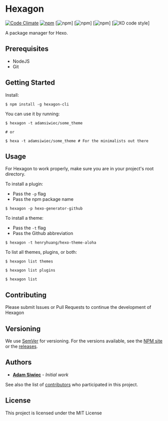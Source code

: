 # Hexagon
[![Code Climate](https://codeclimate.com/github/adamsiwiec/hexagon/badges/gpa.svg)](https://codeclimate.com/github/adamsiwiec/hexagon) [![npm](https://img.shields.io/npm/dm/hexagon-cli.svg)](https://npmjs.com/package/hexagon-cli) [![npm](https://img.shields.io/npm/v/hexagon-cli.svg)] [![npm](https://img.shields.io/npm/l/hexagon-cli.svg)] [![npm](https://david-dm.org/adamsiwiec/hexagon.svg)] [![XO code style](https://img.shields.io/badge/code_style-XO-5ed9c7.svg)]

A package manager for Hexo.


## Prerequisites

* NodeJS
* Git


## Getting Started

Install:

`$ npm install -g hexagon-cli`

You can use it by running:

    $ hexagon -t adamsiwiec/some_theme

    # or

    $ hexa -t adamsiwiec/some_theme # For the minimalists out there


## Usage

For Hexagon to work properly, make sure you are in your project's root directory.

To install a plugin:
* Pass the `-p` flag
* Pass the npm package name

`$ hexagon -p hexo-generator-github`



To install a theme:
* Pass the `-t` flag
* Pass the Github abbreviation

`$ hexagon -t henryhuang/hexo-theme-aloha`

To list all themes, plugins, or both:

    $ hexagon list themes

    $ hexagon list plugins

    $ hexagon list



## Contributing

Please submit Issues or Pull Requests to continue the development of Hexagon

## Versioning

We use [SemVer](http://semver.org/) for versioning. For the versions available, see the [NPM site](https://www.npmjs.com/package/hexagon-cli) or the [releases](https://github.com/adamsiwiec/hexagon/releases).

## Authors

* **[Adam Siwiec](https://github.com/adamsiwiec)** - *Initial work*

See also the list of [contributors](https://github.com/adamsiwiec/hexagon/contributors) who participated in this project.

## License

This project is licensed under the MIT License
